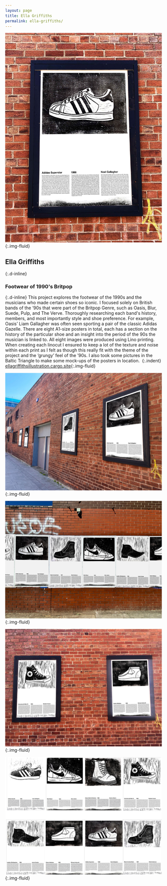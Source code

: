 ```yaml
---
layout: page
title: Ella Griffiths
permalink: ella-griffiths/
---
```

![Mock-up photograph, poster in situe, featuring linocut print of Adidias Superstars trainers](../images/ella_griffiths_01.jpg "Poster linocut artwork"){:.img-fluid}
## Ella Griffiths
{:.d-inline}
### Footwear of 1990's Britpop
{:.d-inline}
This project explores the footwear of the 1990s and the musicians who made certain shoes so iconic. I focused solely on British bands of the ’90s that were part of the Britpop Genre, such as Oasis, Blur, Suede, Pulp, and The Verve. Thoroughly researching each band's history, members, and most importantly style and shoe preference. For example, Oasis’ Liam Gallagher was often seen sporting a pair of the classic Adidas Gazelle. There are eight A1-size posters in total, each has a section on the history of the particular shoe and an insight into the period of the 90s the musician is linked to. All eight images were produced using Lino printing. When creating each linocut I ensured to keep a lot of the texture and noise within each print as I felt as though this really fit with the theme of the project and the ‘grungy’ feel of the ’90s. I also took some pictures in the Baltic Triangle to make some mock-ups of the posters in location. 
{:.indent}
[ellagriffithsillustration.cargo.site](https://ellagriffithsillustration.cargo.site){:.img-fluid}

![Mock-up photograph, series of poster in situe, featuring linocut print of trainers](../images/ella_griffiths_02.jpg "Poster linocut artwork"){:.img-fluid}

![Mock-up photograph, series of poster in situ, featuring linocut print of trainers](../images/ella_griffiths_03.jpg "Poster linocut artwork"){:.img-fluid}

![Mock-up photograph, poster in situ, linocut prints of Converse Allstars and Clarks Wallabees](../images/ella_griffiths_04.jpg "Poster linocut artwork"){:.img-fluid}

![Artwork of series of 6 posters featuring linocut print of trainers and shoes](../images/ella_griffiths_05.jpg "Poster linocut artwork"){:.img-fluid}
